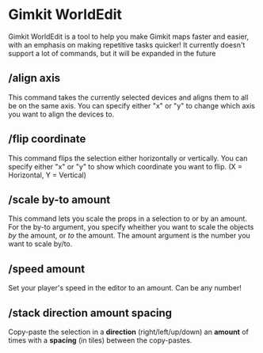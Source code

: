 # Gimkit WorldEdit
Gimkit WorldEdit is a tool to help you make Gimkit maps faster and easier, with an emphasis on making repetitive tasks quicker! It currently doesn't support a lot of commands, but it will be expanded in the future

## /align axis
This command takes the currently selected devices and aligns them to all be on the same axis. You can specify either "x" or "y" to change which axis you want to align the devices to.

## /flip coordinate
This command flips the selection either horizontally or vertically. You can specify either "x" or "y" to show which coordinate you want to flip. (X = Horizontal, Y = Vertical)

## /scale by-to amount
This command lets you scale the props in a selection to or by an amount. For the by-to argument, you specify wheither you want to scale the objects *by* the amount, or *to* the amount. The amount argument is the number you want to scale by/to.

## /speed amount
Set your player's speed in the editor to an amount. Can be any number!

## /stack direction amount spacing
Copy-paste the selection in a **direction** (right/left/up/down) an **amount** of times with a **spacing** (in tiles) between the copy-pastes.
